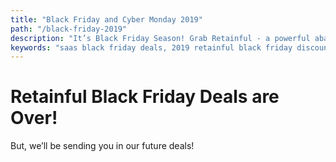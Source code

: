 ```yaml
---
title: "Black Friday and Cyber Monday 2019"
path: "/black-friday-2019"
description: "It’s Black Friday Season! Grab Retainful - a powerful abandoned cart recovery SaaS tool at 30% off. Also, get a Free Onboarding Session worth $100!"
keywords: "saas black friday deals, 2019 retainful black friday discounts, retainful bfcm offers"
---
```


<div class="p-5">

<container>

<div class="text-center">

# Retainful Black Friday Deals are Over!

But, we’ll be sending you in our future deals!

<div class="p-5">

<get-templates btntext="Yes! Send Me" btncolor="#f27052">
 
</get-templates>

</div>


</div>

</container>

</div>